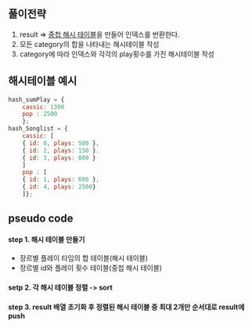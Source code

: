 ## 풀이전략
1. result => [중첩 해시 테이블]()을 만들어 인덱스를 반환한다.
2. 모든 category의 합을 나타내는 해시테이블 작성
3. category에 따라 인덱스와 각각의 play횟수를 가진 해시테이블 작성

## 해시테이블 예시
```javascript
hash_sumPlay = {
    cassic: 1300
    pop : 2500
    };
hash_Songlist = {  
    cassic: [  
    { id: 0, plays: 500 },  
    { id: 2, plays: 150 }.  
    { id: 3, plays: 800 }  
    ]  
    pop : [  
    { id: 1, plays: 600 },  
    { id: 4, plays: 2500}  
    ]};
```
## pseudo code
#### step 1. 해시 테이블 만들기
  - 장르별 플레이 타임의 합 테이블(해시 테이블)
  - 장르별 id와 플레이 횟수 테이블(중첩 해시 테이블)

#### setp 2. 각 해시 테이블 정렬 -> sort

#### step 3. result 배열 초기화 후 정렬된 해시 테이블 중 최대 2개만 순서대로 result에 push
